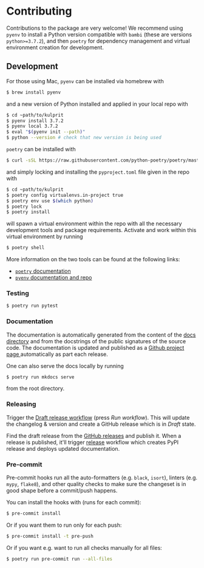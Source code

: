 # Contributing

Contributions to the package are very welcome! We recommend using `pyenv` to install a Python version compatible with `bambi` (these are versions `python>=3.7.2`), and then `poetry` for dependency management and virtual environment creation for development.

## Development

For those using Mac, `pyenv` can be installed via homebrew with
```bash
$ brew install pyenv
```
and a new version of Python installed and applied in your local repo with
```bash
$ cd ~path/to/kulprit
$ pyenv install 3.7.2
$ pyenv local 3.7.2
$ eval "$(pyenv init --path)"
$ python --version # check that new version is being used
```

`poetry` can be installed with
```bash
$ curl -sSL https://raw.githubusercontent.com/python-poetry/poetry/master/get-poetry.py | python -
```
and simply locking and installing the `pyproject.toml` file given in the repo with
```bash
$ cd ~path/to/kulprit
$ poetry config virtualenvs.in-project true
$ poetry env use $(which python)
$ poetry lock
$ poetry install
```
will spawn a virtual environment within the repo with all the necessary development tools and package requirements. Activate and work within this virtual environment by running
```bash
$ poetry shell
```

More information on the two tools can be found at the following links:
- [`poetry` documentation](https://python-poetry.org/)
- [`pyenv` documentation and repo](https://github.com/pyenv/pyenv)

### Testing

```sh
$ poetry run pytest
```

### Documentation

The documentation is automatically generated from the content of the [docs directory](./docs) and from the docstrings of the public signatures of the source code. The documentation is updated and published as a [Github project page
 ](https://pages.github.com/) automatically as part each release.

One can also serve the docs locally by running
```bash
$ poetry run mkdocs serve
```
from the root directory.

### Releasing

Trigger the [Draft release workflow](https://github.com/yannmclatchie/kulprit/actions/workflows/draft_release.yml) (press _Run workflow_). This will update the changelog & version and create a GitHub release which is in _Draft_ state.

Find the draft release from the [GitHub releases](https://github.com/yannmclatchie/kulprit/releases) and publish it. When a release is published, it'll trigger [release](https://github.com/yannmclatchie/kulprit/blob/master/.github/workflows/release.yml) workflow which creates PyPI release and deploys updated documentation.

### Pre-commit

Pre-commit hooks run all the auto-formatters (e.g. `black`, `isort`), linters (e.g. `mypy`, `flake8`), and other quality
 checks to make sure the changeset is in good shape before a commit/push happens.

You can install the hooks with (runs for each commit):

```sh
$ pre-commit install
```

Or if you want them to run only for each push:

```sh
$ pre-commit install -t pre-push
```

Or if you want e.g. want to run all checks manually for all files:

```sh
$ poetry run pre-commit run --all-files
```
